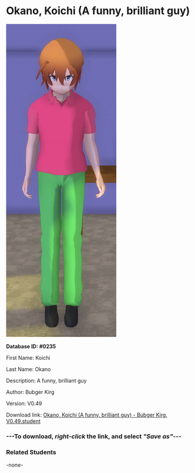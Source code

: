 # Okano, Koichi (A funny, brilliant guy)

<img src="../../Files/Images/Okano, Koichi (A funny, brilliant guy).png" title="Okano, Koichi (A funny, brilliant guy) - Bubger Kirg, V0.49">

**Database ID: #0235**

First Name: Koichi

Last Name: Okano

Description: A funny, brilliant guy

Author: Bubger Kirg

Version: V0.49

Download link: <a href="https://raw.githubusercontent.com/Arbiter1223/Daigaku-Gurashi-Custom-Students/master/Files/Student%20Files/Okano%2C%20Koichi%20(A%20funny%2C%20brilliant%20guy)%20-%20Bubger%20Kirg%2C%20V0.49.student">Okano, Koichi (A funny, brilliant guy) - Bubger Kirg, V0.49.student</a>

### ---**To download, _right-click_ the link, and select _"Save as"_**---

### Related Students

-none-

